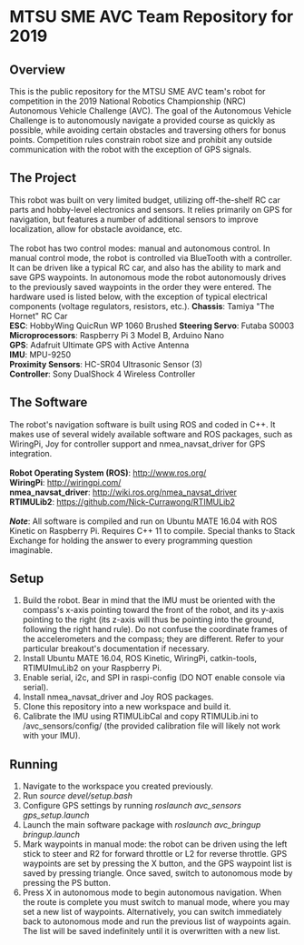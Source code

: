 # MTSU SME AVC Team Repository for 2019
## Overview ##
This is the public repository for the MTSU SME AVC team's robot for competition in the 2019 National Robotics Championship (NRC) Autonomous Vehicle Challenge (AVC). The goal of the Autonomous Vehicle Challenge is to autonomously navigate a provided course as quickly as possible, while avoiding certain obstacles and traversing others for bonus points. Competition rules constrain robot size and prohibit any outside communication with the robot with the exception of GPS signals.
## The Project ##
This robot was built on very limited budget, utilizing off-the-shelf RC car parts and hobby-level electronics and sensors. It relies primarily on GPS for navigation, but features a number of additional sensors to improve localization, allow for obstacle avoidance, etc.<br><br>
The robot has two control modes: manual and autonomous control. In manual control mode, the robot is controlled via BlueTooth with a controller. It can be driven like a typical RC car, and also has the ability to mark and save GPS waypoints. In autonomous mode the robot autonomously drives to the previously saved waypoints in the order they were entered. The hardware used is listed below, with the exception of typical electrical components (voltage regulators, resistors, etc.).
__Chassis__: Tamiya "The Hornet" RC Car<br>
__ESC__: HobbyWing QuicRun WP 1060 Brushed
__Steering Servo__: Futaba S0003<br>
__Microprocessors__: Raspberry Pi 3 Model B, Arduino Nano<br>
__GPS__: Adafruit Ultimate GPS with Active Antenna<br>
__IMU__: MPU-9250<br>
__Proximity Sensors__: HC-SR04 Ultrasonic Sensor (3)<br>
__Controller__: Sony DualShock 4 Wireless Controller<br>
## The Software ##
The robot's navigation software is built using ROS and coded in C++. It makes use of several widely available software and ROS packages, such as WiringPi, Joy for controller support and nmea_navsat_driver for GPS integration.<br><br>
__Robot Operating System (ROS)__: http://www.ros.org/<br>
__WiringPi__: http://wiringpi.com/<br>
__nmea_navsat_driver__: http://wiki.ros.org/nmea_navsat_driver<br>
__RTIMULib2__: https://github.com/Nick-Currawong/RTIMULib2<br><br>
__*Note*__: All software is compiled and run on Ubuntu MATE 16.04 with ROS Kinetic on Raspberry Pi. Requires C++ 11 to compile. Special thanks to Stack Exchange for holding the answer to every programming question imaginable.<br>
## Setup ##
1. Build the robot. Bear in mind that the IMU must be oriented with the compass's x-axis pointing toward the front of the robot, and its y-axis pointing to the right (its z-axis will thus be pointing into the ground, following the right hand rule). Do not confuse the coordinate frames of the accelerometers and the compass; they are different. Refer to your particular breakout's documentation if necessary.<br>
2. Install Ubuntu MATE 16.04, ROS Kinetic, WiringPi, catkin-tools, RTIMUImuLib2 on your Raspberry Pi.<br>
3. Enable serial, i2c, and SPI in raspi-config (DO NOT enable console via serial).<br>
4. Install nmea_navsat_driver and Joy ROS packages.<br>
5. Clone this repository into a new workspace and build it.<br>
6. Calibrate the IMU using RTIMULibCal and copy RTIMULib.ini to /avc_sensors/config/ (the provided calibration file will likely not work with your IMU).<br>
## Running ##
1. Navigate to the workspace you created previously.<br>
2. Run *source devel/setup.bash*<br>
3. Configure GPS settings by running *roslaunch avc_sensors gps_setup.launch*<br>
4. Launch the main software package with *roslaunch avc_bringup bringup.launch*<br>
5. Mark waypoints in manual mode: the robot can be driven using the left stick to steer and R2 for forward throttle or L2 for reverse throttle. GPS waypoints are set by pressing the X button, and the GPS waypoint list is saved by pressing triangle. Once saved, switch to autonomous mode by pressing the PS button.<br>
6. Press X in autonomous mode to begin autonomous navigation. When the route is complete you must switch to manual mode, where you may set a new list of waypoints. Alternatively, you can switch immediately back to autonomous mode and run the previous list of waypoints again. The list will be saved indefinitely until it is overwritten with a new list.<br><br>
